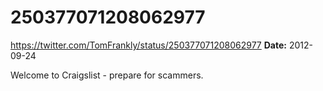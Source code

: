 # 250377071208062977
https://twitter.com/TomFrankly/status/250377071208062977
**Date:** 2012-09-24

Welcome to Craigslist - prepare for scammers.

